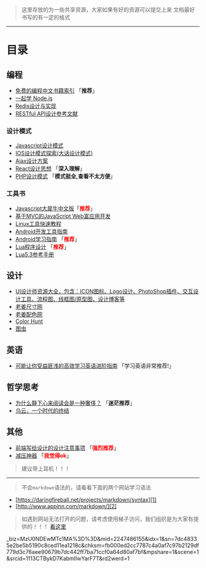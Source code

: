 > 这里存放的为一些共享资源，大家如果有好的资源可以提交上来
> 文档最好书写的有一定的格式

- - - 

# 目录
## 编程
- [免费的编程中文书籍索引][10] 「**推荐**」
- [一起学 Node.js][28]
- [Redis设计与实现][30]
- [RESTful API设计参考文献][31]

### 设计模式
  - [Javascript设计模式][13]
  - [IOS设计模式探索(大话设计模式)][16]
  - [Ajax设计方案][18]
  - [React设计思想][19] 「**深入理解**」
  - [PHP设计模式][32] 「**模式挺全,查看不太方便**」

### 工具书
  - [Javascript大犀牛中文版][14]「<span style='color:red'>**推荐**</span>」
  - [基于MVC的JavaScript Web富应用开发][23]
  - [Linux工具快速教程][17]
  - [Android开发工具指南][20]
  - [Android学习指南][29] 「<span style='color:red'>**推荐**</span>」
  - [Lua程序设计][26] 「<span style='color:red'>**推荐**</span>」
  - [Lua5.3参考手册][27]

## 设计
  - [UI设计师资源大全，包含：ICON图标、Logo设计、PhotoShop插件、交互设计工具、流程图、线框图/原型图、设计博客等][15]
  - [老姜尺寸网][21]
  - [老姜配色网][22]
  - [Color Hunt][24]
  - [图虫][25]
    
## 英语
  - [可能让你受益匪浅的高效学习英语进阶指南][11] 「<span class='red-bold'>学习英语非常推荐!</span>」
  
## 哲学思考
  - [为什么静下心来阅读会是一种奢侈？][12] 「**迷茫推荐**」
  - [乌云，一个时代的终结][34]
  
## 其他
  - [前端写给设计的设计注意事项][33] 「<span style='color:red'>**强烈推荐**</span>」
  - [减压神器][35] 「<span style='color:red'>**我觉得ok**</span>」
  > 建议带上耳机！！！

- - - 

> 不会`markdown`语法的，请看看下面的两个网站学习语法

- [https://daringfireball.net/projects/markdown/syntax][1]
- [http://www.appinn.com/markdown/][2]

> 如遇到网站无法打开的问题，请考虑使用梯子访问，我们组织是为大家有提供的！！！ [看这里][3]


[1]: https://daringfireball.net/projects/markdown/syntax
[2]: http://www.appinn.com/markdown/
[3]: https://github.com/jutasky/Share/tree/master/ssr


[10]: https://github.com/justjavac/free-programming-books-zh_CN
[11]: https://github.com/byoungd/english-level-up-tips-for-Chinese
[12]: http://www.nowamagic.net/librarys/veda/detail/2800
[13]: https://github.com/lxj/javascript.patterns
[14]: http://ued.taobao.org/javascript
[15]: https://github.com/jobbole/awesome-design-cn
[16]: https://github.com/huang303513/Design-Pattern-For-iOS
[17]: http://linuxtools-rst.readthedocs.io/zh_CN/latest
[18]: https://github.com/GerryIsWarrior/ajax
[19]: https://github.com/react-guide/react-basic
[20]: https://github.com/inferjay/AndroidDevTools
[21]: http://www.chicun.vc
[22]: http://www.peise.vc
[23]: http://jayli.github.io/jswebapps
[24]: http://colorhunt.co/
[25]: https://tuchong.com/
[26]: http://book.luaer.cn/
[27]: http://cloudwu.github.io/lua53doc/contents.html
[28]: https://github.com/nswbmw/N-blog
[29]: http://www.jianshu.com/p/f6681e417d40
[30]: https://github.com/huangz1990/redisbook
[31]: https://github.com/aisuhua/restful-api-design-references
[32]: https://github.com/yunkaiyueming/php_design_patterns
[33]: https://github.com/onface/web-design-notes
[34]: https://mp.weixin.qq.com/s?
[35]: https://aidn.jp/mikutap/

_biz=MzU0NDEwMTc1MA%3D%3D&mid=2247486155&idx=1&sn=7dc48335e2be5b5190c8ced11ea1218c&chksm=fb000ed2cc7787c4a0af7c97b2129df779d3c76aee90679b7dc442ff7ba71ccf0a64d80af7bf&mpshare=1&scene=1&srcid=1113CTBykD7KabmlIwYarF7T&rd2werd=1
